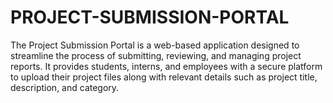 # PROJECT-SUBMISSION-PORTAL
The Project Submission Portal is a web-based application designed to streamline the process of submitting, reviewing, and managing project reports. It provides students, interns, and employees with a secure platform to upload their project files along with relevant details such as project title, description, and category.
